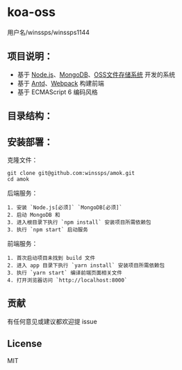 # koa-oss

用户名/winssps/winssps1144

## 项目说明：

- 基于 [Node.js](https://nodejs.org)、[MongoDB](https://www.mongodb.org)、[OSS文件存储系统](https://oss.console.aliyun.com/) 开发的系统
- 基于 [Antd](https://ant.design/index-cn)、[Webpack](http://webpack.github.io) 构建前端
- 基于 ECMAScript 6 编码风格

## 目录结构：


##  安装部署：

克隆文件：
```
git clone git@github.com:winssps/amok.git
cd amok
```

后端服务：
```
1. 安装 `Node.js[必须]` `MongoDB[必须]` 
2. 启动 MongoDB 和 
3. 进入根目录下执行 `npm install` 安装项目所需依赖包
3. 执行 `npm start` 启动服务
```

前端服务：
```
1. 首次启动项目未找到 build 文件
2. 进入 app 目录下执行 `yarn install` 安装项目所需依赖包
3. 执行 `yarn start` 编译前端页面相关文件
4. 打开浏览器访问 `http://localhost:8000`
```



##  贡献

有任何意见或建议都欢迎提 issue

##  License

MIT